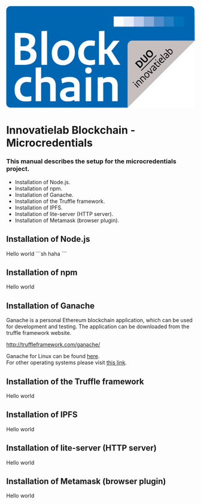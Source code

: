 <p align="center">
    <img src="innovatielab.png"/>    
</p>
<p align="center">
    <h1>Innovatielab Blockchain - Microcredentials</h1>
</p>

<h3>This manual describes the setup for the microcredentials project.</h3>
<ul>
    <li>Installation of Node.js.</li>
    <li>Installation of npm.</li>
    <li>Installation of Ganache.</li>
    <li>Installation of the Truffle framework.</li>
    <li>Installation of IPFS.</li>
    <li>Installation of lite-server (HTTP server).</li>
    <li>Installation of Metamask (browser plugin).</li>
</ul>
<p></p>
<h2>Installation of Node.js</h2>
Hello world
```sh
haha
```
<p></p>

<h2>Installation of npm</h2>
Hello world
<p></p>

<h2>Installation of Ganache</h2>
Ganache is a personal Ethereum blockchain application, which can be used for development and testing. The application can be downloaded from the truffle 
framework website.<br/> <p></p>
<a href="http://truffleframework.com/ganache/" target="_blank">http://truffleframework.com/ganache/</a><br/><p></p>
Ganache for Linux can be found <a href="https://github.com/trufflesuite/ganache/releases/download/v1.0.2/ganache-1.0.2-x86_64.AppImage">here</a>.<br> 
For other operating systems please visit <a href="https://github.com/trufflesuite/ganache/releases" target="_blank">this link</a>.
<p></p>

<h2>Installation of the Truffle framework</h2>
Hello world
<p></p>

<h2>Installation of IPFS</h2>
Hello world
<p></p>

<h2>Installation of lite-server (HTTP server)</h2>
Hello world
<p></p>

<h2>Installation of Metamask (browser plugin)</h2>
Hello world
<p></p>
